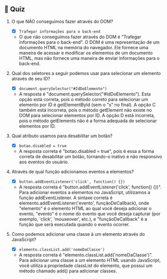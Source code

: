 ## 📝 Quiz

1. O que NÃO conseguimos fazer através do DOM?

   - [x] `Trafegar informações para o back-end`

   - O que não conseguimos fazer através do DOM é "Trafegar informações para o back-end". O DOM é uma representação de um documento HTML na memória do navegador. Ele fornece uma maneira de acessar e modificar os elementos de um documento HTML, mas não fornece uma maneira de enviar informações para o back-end.

2. Qual dos seletores a seguir podemos usar para selecionar um elemento através de seu ID?

   - [x] `document.querySelector("#IdDoElemento")`

   - A resposta é "document.querySelector("#IdDoElemento"). Esta opção está correta, pois o método correto para selecionar um elemento por ID é getElementById (sem o "s" no final). A opção C também está incorreta, pois o método getElement não existe no DOM para selecionar elementos por ID. A opção D está incorreta, pois o método getElements não é a forma adequada de selecionar elementos por ID.

3. Qual atributo usamos para desabilitar um botão?

   - [x] `botao.disabled = true`

   - A resposta correta é "botao.disabled = true", pois é essa a forma correta de desabilitar um botão, tornando-o inativo e não responsivo aos eventos do usuário.

4. Através de qual função adicionamos eventos a elementos?

   - [x] `button.addEventListener('click', function() {})`

   - A resposta correta é "button.addEventListener('click', function() {})". Para adicionar eventos a elementos no JavaScript, utilizamos a função addEventListener. A sintaxe correta é elemento.addEventListener('evento', funçãoDeCallback), onde "elemento" é o elemento HTML ao qual você deseja adicionar o evento, "evento" é o nome do evento que você deseja capturar (por exemplo, 'click', 'mouseover', etc.), e "funçãoDeCallback" é a função que será executada quando o evento ocorrer.

5. Como podemos adicionar uma classe à um elemento através do JavaScript?

   - [x] `elemento.classList.add('nomeDaClasse')`

   - A resposta correta é "elemento.classList.add('nomeDaClasse')". Para adicionar uma classe a um elemento HTML usando JavaScript, você utiliza a propriedade classList do elemento, que possui um método chamado add() para adicionar classes.
